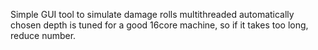 Simple GUI tool to simulate damage rolls
multithreaded
automatically chosen depth is tuned for a good 16core machine, so if it takes too long, reduce number.
